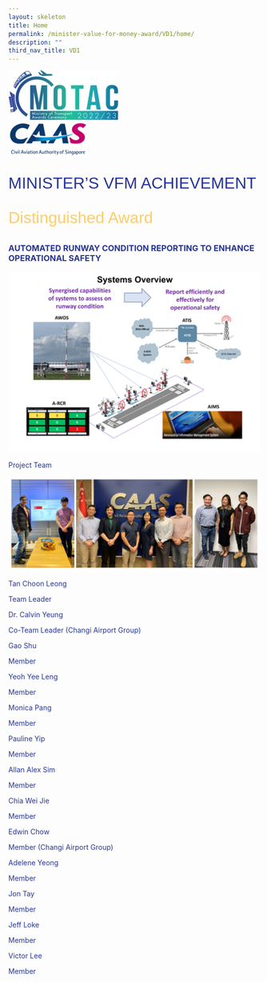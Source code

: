 ```yaml
---
layout: skeleton
title: Home
permalink: /minister-value-for-money-award/VD1/home/
description: ""
third_nav_title: VD1
---
```

<style>
  .raleway-font {
    font-family: "Raleway", sans-serif;
    font-size: 2rem;
  }

  .distinguished-award {
    font-family: "Vivaldi", sans-serif;
    font-size: 2rem;
    color: #ffcc66;
  }

  .text-pri {
    color: #273592;
  }
</style>
<div class="container py-5 bg-card text-pri">
  <div class="row">
    <div class="col-sm-12 pt-4 pb-3 text-center">
      <img src="/images/Logos/MOTAC_header.png" alt="motac logo" class="img-fluid" />
    </div>
  </div>
  <div class="row border border-4 border-info">
    <div class="col-sm-4 py-3 text-center d-flex flex-column align-items-center justify-content-center">
      <img src="/images/Logos/CAAS.png" class="img-fluid" alt="CAAS" />
    </div>
    <div class="col-sm-8 py-3 text-center bg-primary d-flex justify-content-center flex-column aligin-items-center">
      <p class="mb-0 text-light font-weight-bold raleway-font"> MINISTER’S VFM ACHIEVEMENT </p>
      <p class="mb-0 distinguished-award">Distinguished Award</p>
    </div>
  </div>
  <div class="row">
    <div class="col-12">
      <h3 class="text-center  font-weight-bold"> AUTOMATED RUNWAY CONDITION REPORTING TO ENHANCE OPERATIONAL SAFETY </h3>
      <img src="/images/VFM/VD1/VD1 IconicPic2.png" class="img-fluid border my-5" />
    </div>
  </div>
  <div class="row">
    <div class="col-sm-12 text-center py-2 my-2 bg-secondary">
      <p class="mb-0 h3  font-weight-bold text-uppercase"> Project Team​ </p>
    </div>
    <div class="col-sm-11 text-center mx-auto py-3">
      <img src="/images/VFM/VD1/Team_Photo_Combined.jpg" class="img-fluid border border-5 border-secondary" alt="" />
    </div>
    <div class="row py-5">
      <div class="col-sm-6">
        <div class="row">
          <div class="col-sm-6">
            <p class="mb-2 h5  font-weight-bold">Tan Choon Leong</p>
          </div>
          <div class="col-sm-6">
            <p class="mb-2 h5  font-weight-bold">Team Leader​</p>
          </div>
        </div>
        <div class="row">
          <div class="col-sm-6">
            <p class="mb-2 h5  font-weight-bold"> Dr. Calvin Yeung </p>
          </div>
          <div class="col-sm-6">
            <p class="mb-2 h5  font-weight-bold"> Co-Team Leader (Changi Airport Group) </p>
          </div>
        </div>
        <div class="row">
          <div class="col-sm-6">
            <p class="mb-2 h5  font-weight-bold">Gao Shu</p>
          </div>
          <div class="col-sm-6">
            <p class="mb-2 h5  font-weight-bold">Member</p>
          </div>
        </div>
        <div class="row">
          <div class="col-sm-6">
            <p class="mb-2 h5  font-weight-bold">Yeoh Yee Leng</p>
          </div>
          <div class="col-sm-6">
            <p class="mb-2 h5  font-weight-bold">Member</p>
          </div>
        </div>
        <div class="row">
          <div class="col-sm-6">
            <p class="mb-2 h5  font-weight-bold">Monica Pang</p>
          </div>
          <div class="col-sm-6">
            <p class="mb-2 h5  font-weight-bold">Member</p>
          </div>
        </div>
        <div class="row">
          <div class="col-sm-6">
            <p class="mb-2 h5  font-weight-bold">Pauline Yip</p>
          </div>
          <div class="col-sm-6">
            <p class="mb-2 h5  font-weight-bold">Member</p>
          </div>
        </div>
      </div>
      <div class="col-sm-6">
        <div class="row">
          <div class="col-sm-6">
            <p class="mb-2 h5  font-weight-bold">Allan Alex Sim</p>
          </div>
          <div class="col-sm-6">
            <p class="mb-2 h5  font-weight-bold">Member </p>
          </div>
        </div>
        <div class="row">
          <div class="col-sm-6">
            <p class="mb-2 h5  font-weight-bold">Chia Wei Jie</p>
          </div>
          <div class="col-sm-6">
            <p class="mb-2 h5  font-weight-bold">Member </p>
          </div>
        </div>
        <div class="row">
          <div class="col-sm-6">
            <p class="mb-2 h5  font-weight-bold">Edwin Chow​</p>
          </div>
          <div class="col-sm-6">
            <p class="mb-2 h5  font-weight-bold"> Member (Changi Airport Group) </p>
          </div>
        </div>
        <div class="row">
          <div class="col-sm-6">
            <p class="mb-2 h5  font-weight-bold">Adelene Yeong​</p>
          </div>
          <div class="col-sm-6">
            <p class="mb-2 h5  font-weight-bold">Member</p>
          </div>
        </div>
        <div class="row">
          <div class="col-sm-6">
            <p class="mb-2 h5  font-weight-bold">Jon Tay​</p>
          </div>
          <div class="col-sm-6">
            <p class="mb-2 h5  font-weight-bold">Member</p>
          </div>
        </div>
        <div class="row">
          <div class="col-sm-6">
            <p class="mb-2 h5  font-weight-bold">Jeff Loke​</p>
          </div>
          <div class="col-sm-6">
            <p class="mb-2 h5  font-weight-bold">Member</p>
          </div>
        </div>
        <div class="row">
          <div class="col-sm-6">
            <p class="mb-2 h5  font-weight-bold">Victor Lee​</p>
          </div>
          <div class="col-sm-6">
            <p class="mb-2 h5  font-weight-bold">Member</p>
          </div>
        </div>
      </div>
    </div>
  </div>
</div>